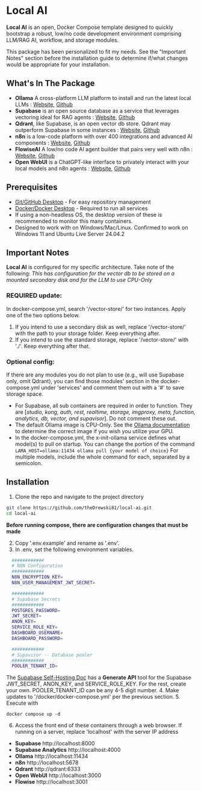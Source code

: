 # Local AI 

**Local AI** is an open, Docker Compose template designed to quickly bootstrap a robust, low/no code development environment comprising LLM/RAG AI, workflow, and storage modules.

This package has been personalized to fit my needs. See the "Important Notes" section before the installation guide to determine if/what changes would be appropriate for your installation.

## What's In The Package

- **Ollama** A cross-platform LLM platform to install and run the latest local LLMs
: [Website](https://ollama.com/), [Github](https://github.com/ollama/ollama)
- **Supabase** is an open source database as a service that leverages vectoring ideal for RAG agents
: [Website](https://supabase.com/), [Github](https://github.com/supabase/supabase)
- **Qdrant**, like Supabase, is an open vector db store. Qdrant may outperform Supabase in some instances
: [Website](https://qdrant.tech/), [Github](https://github.com/qdrant/qdrant)
- **n8n** is a low-code platform with over 400 integrations and advanced AI components
: [Website](https://n8n.io/), [Github](https://github.com/n8nio)
- **FlowiseAI** A low/no code AI agent builder that pairs very well with n8n
: [Website](https://flowiseai.com/), [Github](https://github.com/flowiseai/flowise)
- **Open WebUI** is a ChatGPT-like interface to privately interact with your local models and n8n agents
: [Website](https://openwebui.com/), [Github](https://github.com/open-webui/open-webui)


## Prerequisites

- [Git/GitHub Desktop](https://desktop.github.com/) - For easy repository management
- [Docker/Docker Desktop](https://www.docker.com/products/docker-desktop/) - Required to run all services
- If using a non-headless OS, the desktop version of these is recommended to monitor this many containers.
- Designed to work with on Windows/Mac/Linux. Confirmed to work on Windows 11 and Ubuntu Live Server 24.04.2

## Important Notes

**Local AI** is configured for my specific architecture. Take note of the following:
*This has configuration for the vector db to be stored on a mounted secondary disk and for the LLM to use CPU-Only*
### **REQUIRED** update: 
In docker-compose.yml, search '/vector-store/' for two instances. Apply one of the two options below.
1. If you intend to use a secondary disk as well, replace '/vector-store/' with the path to your storage folder. Keep everything after.
2. If you intend to use the standard storage, replace '/vector-store/' with './'. Keep everything after that.

### **Optional** config: 
If there are any modules you do not plan to use (e.g., will use Supabase only, omit Qdrant), you can find those modules' section in the docker-compose.yml under 'services' and comment them out with a '#' to save storage space.
- For Supabase, all sub containers are required in order to function. They are [*studio, kong, auth, rest, realtime, storage, imgproxy, meta, function, analytics, db, vector, and supavisor*]. Do not comment these out.
- The default Ollama image is CPU-Only. See the [Ollama documentation](https://ollama.com/) to determine the correct image if you wish you utilize your GPU.
- In the docker-compose.yml, the x-init-ollama service defines what model(s) to pull on startup. You can change the portion of the command `LAMA_HOST=ollama:11434 ollama pull {your model of choice}` For multiple models, include the whole command for each, separated by a semicolon.

## Installation

1. Clone the repo and navigate to the project directory
```bash
git clone https://github.com/theDrewski81/local-ai.git
cd local-ai
```

**Before running compose, there are configuration changes that must be made**

2. Copy '.env.example' and rename as '.env'.
3. In .env, set the following environment variables. 
 ```bash
   ############
   # N8N Configuration
   ############
   N8N_ENCRYPTION_KEY=
   N8N_USER_MANAGEMENT_JWT_SECRET=

   ############
   # Supabase Secrets
   ############
   POSTGRES_PASSWORD=
   JWT_SECRET=
   ANON_KEY=
   SERVICE_ROLE_KEY=
   DASHBOARD_USERNAME=
   DASHBOARD_PASSWORD=

   ############
   # Supavisor -- Database pooler
   ############
   POOLER_TENANT_ID=
   ```
The [Supabase Self-Hosting Doc](https://supabase.com/docs/guides/self-hosting/docker)
has a **Generate API** tool for the Supabase JWT_SECRET, ANON_KEY, and SERVICE_ROLE_KEY. For the rest, create your own. POOLER_TENANT_ID 
can be any 4-5 digit number.
4. Make updates to '/docker/docker-compose.yml' per the previous section.
5. Execute with 
```
docker compose up -d
```
6. Access the front end of these containers through a web browser.
If running on a server, replace 'localhost' with the server IP address
- **Supabase** http://localhost:8000
- **Supabase Analytics** http://localhost:4000
- **Ollama** http://localhost:11434
- **n8n** http://localhost:5678
- **Qdrant** http://qdrant:6333
- **Open WebUI** http://localhost:3000
- **Flowise** http://localhost:3001
